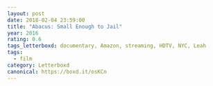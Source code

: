 ```yaml
---
layout: post 
date: 2018-02-04 23:59:00
title: "Abacus: Small Enough to Jail"
year: 2016
rating: 0.6
tags_letterboxd: documentary, Amazon, streaming, HDTV, NYC, Leah
tags:
  - film
category: Letterboxd
canonical: https://boxd.it/osKCn
---
```

